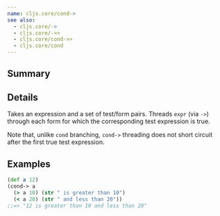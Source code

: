 ```yaml
---
name: cljs.core/cond->
see also:
  - cljs.core/->
  - cljs.core/->>
  - cljs.core/cond->>
  - cljs.core/cond
---
```


## Summary

## Details

Takes an expression and a set of test/form pairs. Threads `expr` (via `->`)
through each form for which the corresponding test expression is true.

Note that, unlike `cond` branching, `cond->` threading does not short circuit
after the first true test expression.

## Examples

```clj
(def a 12)
(cond-> a
  (> a 10) (str " is greater than 10")
  (< a 20) (str " and less than 20"))
;;=> "12 is greater than 10 and less than 20"
```
